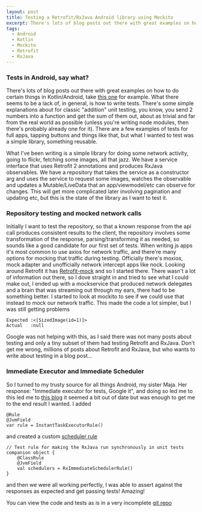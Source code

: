 ```yaml
---
layout: post
title: Testing a Retrofit/RxJava Android library using Mockito
excerpt: There's lots of blog posts out there with great examples on how to do certain things in Kotlin/Android. What there seems to be a lack of, in general, is how to write tests, how to write tests for complex apps, or libraries.
tags:
  - Android
  - Kotlin
  - Mockito
  - Retrofit
  - RxJava
---
```


### __Tests in Android, say what?__
There's lots of blog posts out there with great examples on how to do certain things in Kotlin/Android, take [this one](/android-viewpager2/) for example. What there seems to be a lack of, in general, is how to write tests. There's some simple explanations about for classic "addition" unit testing, you know, you send 2 numbers into a function and get the sum of them out, about as trivial and far from the real world as possible (unless you're writing node modules, then there's probably already one for it). There are a few examples of tests for full apps, tapping buttons and things like that, but what I wanted to test was a simple library, something reusable.

What I've been writing is a simple library for doing some network activity, going to flickr, fetching some images, all that jazz. We have a service interface that uses Retrofit 2 annotations and produces RxJava observables. We have a repository that takes the service as a constructor arg and uses the service to request some images, watches the observable and updates a Mutable/LiveData that an app/viewmodel/etc can observe for changes. This will get more complicated later involving pagination and updating etc, but this is the state of the library as I want to test it.

### __Repository testing and mocked network calls__
Initially I want to test the repository, so that a known response from the api call produces consistent results to the client, the repository involves some transformation of the response, parsing/transforming it as needed, so sounds like a good candidate for our first set of tests. When writing js apps it's most common to use axios for network traffic, and there're many options for mocking that traffic during testing. Officially there's moxios, mock adapter and unofficially network intercept apps like nock. Looking around Retrofit it has [Retrofit-mock](https://github.com/square/Retrofit/tree/master/Retrofit-mock) and so I started there. There wasn't a lot of information out there, so I dove straight in and tried to see what I could make out, I ended up with a mockservice that produced network delegates and a brain that was streaming out through my ears, there had to be something better. I started to look at mockito to see if we could use that instead to mock our network traffic. This made the code a lot simpler, but I was still getting problems 
```
Expected :<[SizedImage(id=1)]>
Actual   :null
```
Google was not helping with this, as I said there was not many posts about testing and only a tiny subset of them had testing Retrofit and RxJava. Don't get me wrong, millions of posts about Retrofit and RxJava, but who wants to write about testing in a blog post...

### Immediate Executor and Immediate Scheduler
So I turned to my trusty source for all things Android, my sister Maja. Her response: "Immediate executor for tests, Google it", and doing so led me to this led me to [this blog](https://www.codexpedia.com/android/unit-test-Retrofit-2-RxJava-2-and-livedata-in-android/) it seemed a bit out of date but was enough to get me to the end result I wanted. I added
```
@Rule
@JvmField
var rule = InstantTaskExecutorRule()
```
and created a custom [scheduler rule](https://github.com/gabriel403/AndroidTesting/blob/master/flickr/src/test/java/co/g403/android/flickr/datasource/RxImmediateSchedulerRule.kt)
```
// Test rule for making the RxJava run synchronously in unit tests
companion object {
    @ClassRule
    @JvmField
    val schedulers = RxImmediateSchedulerRule()
}
```
and then we were all working perfectly, I was able to assert against the responses as expected and get passing tests!
Amazing!

You can view the code and tests as is in a very incomplete [git repo](https://github.com/gabriel403/AndroidTesting)
